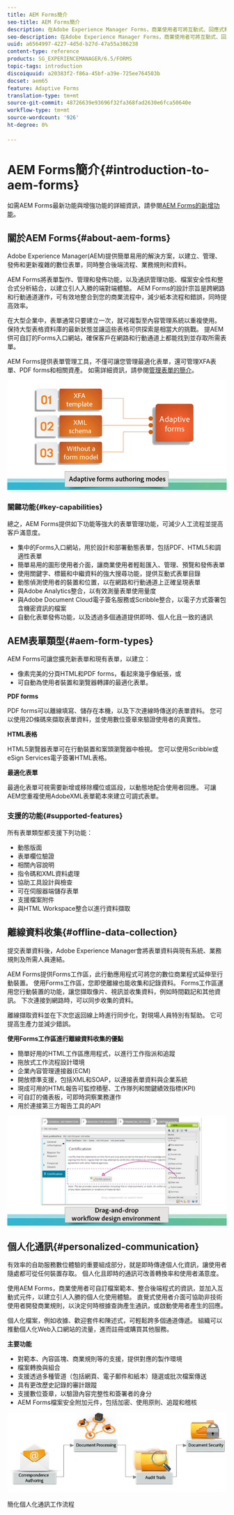 ```yaml
---
title: AEM Forms簡介
seo-title: AEM Forms簡介
description: 在Adobe Experience Manager Forms，商業使用者可將互動式、回應式和調適性表單整合至網站和行動網站，簡化數位註冊程式並提高客戶轉化率。
seo-description: 在Adobe Experience Manager Forms，商業使用者可將互動式、回應式和調適性表單整合至網站和行動網站，簡化數位註冊程式並提高客戶轉化率。
uuid: a6564997-4227-4d5d-b27d-47a55a386238
content-type: reference
products: SG_EXPERIENCEMANAGER/6.5/FORMS
topic-tags: introduction
discoiquuid: a20383f2-f86a-45bf-a39e-725ee764503b
docset: aem65
feature: Adaptive Forms
translation-type: tm+mt
source-git-commit: 48726639e93696f32fa368fad2630e6fca50640e
workflow-type: tm+mt
source-wordcount: '926'
ht-degree: 0%

---
```



# AEM Forms簡介{#introduction-to-aem-forms}

如需AEM Forms最新功能與增強功能的詳細資訊，請參閱[AEM Forms的新增功能](../../forms/using/whats-new.md)。

## 關於AEM Forms{#about-aem-forms}

Adobe Experience Manager(AEM)提供簡單易用的解決方案，以建立、管理、發佈和更新複雜的數位表單，同時整合後端流程、業務規則和資料。

AEM Forms將表單製作、管理和發佈功能，以及通訊管理功能、檔案安全性和整合式分析結合，以建立引人入勝的端對端體驗。 AEM Forms的設計宗旨是跨網路和行動通道運作，可有效地整合到您的商業流程中，減少紙本流程和錯誤，同時提高效率。

在大型企業中，表單通常只要建立一次，就可複製至內容管理系統以重複使用。 保持大型表格資料庫的最新狀態並讓這些表格可供探索是相當大的挑戰。 提AEM供可自訂的Forms入口網站，確保客戶在網路和行動通道上都能找到並存取所需表單。

AEM Forms提供表單管理工具，不僅可讓您管理最適化表單，還可管理XFA表單、PDF forms和相關資產。 如需詳細資訊，請參閱[管理表單的簡介](../../forms/using/introduction-managing-forms.md)。

![](do-not-localize/4th-draft.gif)

### 關鍵功能{#key-capabilities}

總之，AEM Forms提供如下功能等強大的表單管理功能，可減少人工流程並提高客戶滿意度。

* 集中的Forms入口網站，用於設計和部署動態表單，包括PDF、HTML5和調適性表單
* 簡單易用的圖形使用者介面，讓商業使用者輕鬆匯入、管理、預覽和發佈表單
* 使用關鍵字、標籤和中繼資料的強大搜尋功能，提供互動式表單目錄
* 動態偵測使用者的裝置和位置，以在網路和行動通道上正確呈現表單
* 與Adobe Analytics整合，以有效測量表單使用量度
* 與Adobe Document Cloud電子簽名服務或Scribble整合，以電子方式簽署包含機密資訊的檔案
* 自動化表單發佈功能，以及透過多個通道提供即時、個人化且一致的通訊

## AEM表單類型{#aem-form-types}

AEM Forms可讓您擴充新表單和現有表單，以建立：

* 像素完美的分頁HTML和PDF forms，看起來幾乎像紙張，或
* 可自動為使用者裝置和瀏覽器轉譯的最適化表單。

**PDF forms**

PDF forms可以離線填寫、儲存在本機，以及下次連線時傳送的表單資料。 您可以使用2D條碼來擷取表單資料，並使用數位簽章來驗證使用者的真實性。

**HTML表格**

HTML5瀏覽器表單可在行動裝置和案頭瀏覽器中檢視。 您可以使用Scribble或eSign Services電子簽署HTML表格。

**最適化表單**

最適化表單可視需要新增或移除欄位或區段，以動態地配合使用者回應。 可讓AEM您重複使用AdobeXML表單範本來建立可調式表單。

### 支援的功能{#supported-features}

所有表單類型都支援下列功能：

* 動態版面
* 表單欄位驗證
* 相關內容說明
* 指令碼和XML資料處理
* 協助工具設計與檢查
* 可在伺服器端儲存表單
* 支援檔案附件
* 與HTML Workspace整合以進行資料擷取

## 離線資料收集{#offline-data-collection}

提交表單資料後，Adobe Experience Manager會將表單資料與現有系統、業務規則及所需人員連結。

AEM Forms提供Forms工作區，此行動應用程式可將您的數位商業程式延伸至行動裝置。 使用Forms工作區，您即使離線也能收集和記錄資料。 Forms工作區運用您行動裝置的功能，讓您擷取像片、視訊並收集資料，例如時間戳記和其他資訊。 下次連接到網路時，可以同步收集的資料。

離線擷取資料並在下次您返回線上時進行同步化，對現場人員特別有幫助。 它可提高生產力並減少錯誤。

**使用Forms工作區進行離線資料收集的優點**

* 簡單好用的HTML工作區應用程式，以進行工作指派和追蹤
* 拖放式工作流程設計環境
* 企業內容管理連接器(ECM)
* 開放標準支援，包括XML和SOAP，以連接表單資料與企業系統
* 現成可用的HTML報告可監控積壓、工作隊列和關鍵績效指標(KPI)
* 可自訂的儀表板，可即時洞察業務運作
* 用於連接第三方報告工具的API

![](do-not-localize/3rd-draft.gif)

## 個人化通訊{#personalized-communication}

有效率的自助服務數位體驗的重要組成部分，就是即時傳達個人化資訊，讓使用者隨處都可從任何裝置存取。 個人化且即時的通訊可改善轉換率和使用者滿意度。

使用AEM Forms，商業使用者可自訂檔案範本、整合後端程式的資訊，並加入互動式元件，以建立引人入勝的個人化使用體驗。 直覺式使用者介面可協助非技術使用者開發商業規則，以決定何時根據查詢產生通訊，或啟動使用者產生的回應。

個人化檔案，例如收據、歡迎套件和陳述式，可輕鬆跨多個通道傳遞。 組織可以推動個人化Web入口網站的流量，進而註冊或購買其他服務。

**主要功能**

* 對範本、內容區塊、商業規則等的支援，提供對應的製作環境
* 檔案轉換與組合
* 支援透過多種管道（包括網頁、電子郵件和紙本）隨選或批次檔案傳送
* 具有更改歷史記錄的審計跟蹤
* 支援數位簽章，以驗證內容完整性和簽署者的身分
* AEM Forms檔案安全附加元件，包括加密、使用原則、追蹤和稽核

![](do-not-localize/layout-02.png)

簡化個人化通訊工作流程
